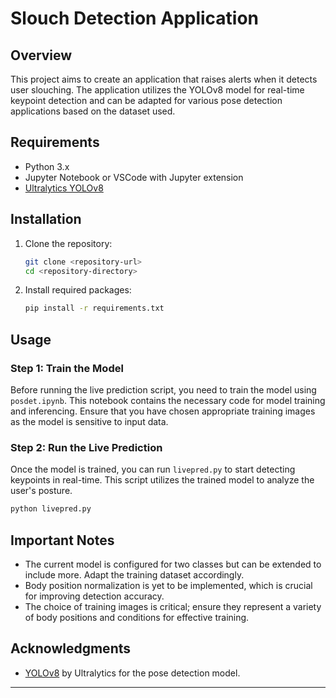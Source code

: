 # Slouch Detection Application

## Overview
This project aims to create an application that raises alerts when it detects user slouching. The application utilizes the YOLOv8 model for real-time keypoint detection and can be adapted for various pose detection applications based on the dataset used.

## Requirements

- Python 3.x
- Jupyter Notebook or VSCode with Jupyter extension
- [Ultralytics YOLOv8](https://github.com/ultralytics/yolov8)

## Installation

1. Clone the repository:
   ```bash
   git clone <repository-url>
   cd <repository-directory>
   ```

2. Install required packages:
   ```bash
   pip install -r requirements.txt
   ```

## Usage

### Step 1: Train the Model
Before running the live prediction script, you need to train the model using `posdet.ipynb`. This notebook contains the necessary code for model training and inferencing. Ensure that you have chosen appropriate training images as the model is sensitive to input data. 

### Step 2: Run the Live Prediction
Once the model is trained, you can run `livepred.py` to start detecting keypoints in real-time. This script utilizes the trained model to analyze the user's posture.

```bash
python livepred.py
```

## Important Notes

- The current model is configured for two classes but can be extended to include more. Adapt the training dataset accordingly.
- Body position normalization is yet to be implemented, which is crucial for improving detection accuracy.
- The choice of training images is critical; ensure they represent a variety of body positions and conditions for effective training.

## Acknowledgments
- [YOLOv8](https://github.com/ultralytics/yolov8) by Ultralytics for the pose detection model.

---
